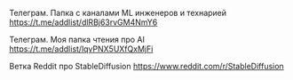 Телеграм. Папка с каналами ML инженеров и технарией
https://t.me/addlist/dlRBj63rvGM4NmY6

Телеграм. Моя папка чтения про AI
https://t.me/addlist/lqvPNX5UXfQxMjFi

Ветка Reddit про StableDiffusion
https://www.reddit.com/r/StableDiffusion
